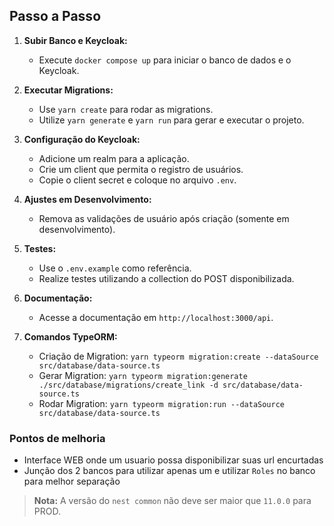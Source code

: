 ## Passo a Passo

1. **Subir Banco e Keycloak:**
   - Execute `docker compose up` para iniciar o banco de dados e o Keycloak.

2. **Executar Migrations:**
   - Use `yarn create` para rodar as migrations.
   - Utilize `yarn generate` e `yarn run` para gerar e executar o projeto.

3. **Configuração do Keycloak:**
   - Adicione um realm para a aplicação.
   - Crie um client que permita o registro de usuários.
   - Copie o client secret e coloque no arquivo `.env`.

4. **Ajustes em Desenvolvimento:**
   - Remova as validações de usuário após criação (somente em desenvolvimento).

5. **Testes:**
   - Use o `.env.example` como referência.
   - Realize testes utilizando a collection do POST disponibilizada.

6. **Documentação:**
   - Acesse a documentação em `http://localhost:3000/api`.

7. **Comandos TypeORM:**
   - Criação de Migration: `yarn typeorm migration:create --dataSource src/database/data-source.ts`
   - Gerar Migration: `yarn typeorm migration:generate ./src/database/migrations/create_link -d src/database/data-source.ts`
   - Rodar Migration: `yarn typeorm migration:run --dataSource src/database/data-source.ts`


### Pontos de melhoria

- Interface WEB onde um usuario possa disponibilizar suas url encurtadas
- Junção dos 2 bancos para utilizar apenas um e utilizar `Roles` no banco para melhor separação

> **Nota:** A versão do `nest common` não deve ser maior que `11.0.0` para PROD.
